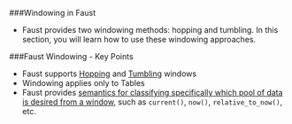 ###Windowing in Faust
* Faust provides two windowing methods: hopping and tumbling. In this section, you will learn how to use these windowing approaches.

###Faust Windowing - Key Points
* Faust supports [Hopping](https://faust.readthedocs.io/en/latest/userguide/tables.html#HoppingWindow) and [Tumbling](https://faust.readthedocs.io/en/latest/userguide/tables.html#HoppingWindow) windows
* Windowing applies only to Tables
* Faust provides [semantics for classifying specifically which pool of data is desired from a window](https://faust.readthedocs.io/en/latest/userguide/tables.html#iterating-over-keys-values-items-in-a-windowed-table), such as ```current()```, ```now()```, ```relative_to_now()```, etc.